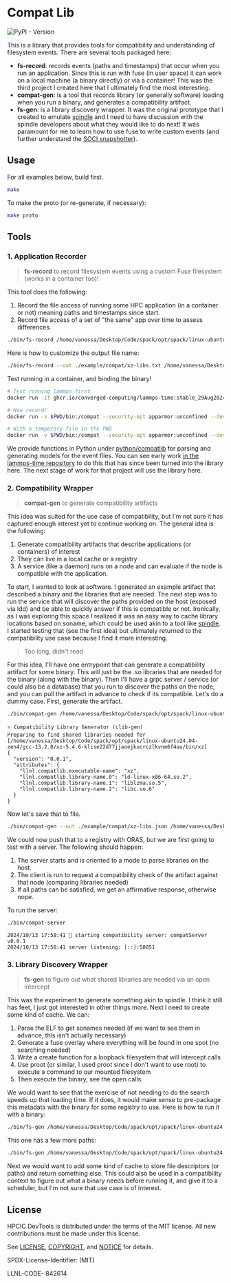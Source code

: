 # Compat Lib

![PyPI - Version](https://img.shields.io/pypi/v/compatlib)

This is a library that provides tools for compatibility and understanding of filesystem events. There
are several tools packaged here:

- **fs-record**: records events (paths and timestamps) that occur when you run an application. Since this is run with fuse (in user space) it can work on a local machine (a binary directly) or via a container! This was the third project I created here that I ultimately find the most interesting.
- **compat-gen**: is a tool that records library (or generally software) loading when you run a binary, and generates a compatibility artifact.
- **fs-gen**: is a library discovery wrapper. It was the original prototype that I created to emulate [spindle](https://github.com/hpc/Spindle) and I need to have discussion with the spindle developers about what they would like to do next! It was paramount for me to learn how to use fuse to write custom events (and further understand the [SOCI snapshotter](https://youtu.be/ZXM1gP4goP8?si=MokyPbLl95nN8Un9)).


## Usage

For all examples below, build first.

```bash
make
```

To make the proto (or re-generate, if necessary):

```bash
make proto
```

## Tools

### 1. Application Recorder

> **fs-record** to record filesystem events using a custom Fuse filesystem (works in a container too)!

This tool does the following:

1. Record the file access of running some HPC application (in a container or not) meaning paths and timestamps since start.
2. Record file access of a set of "the same" app over time to assess differences.

```bash
./bin/fs-record /home/vanessa/Desktop/Code/spack/opt/spack/linux-ubuntu24.04-zen4/gcc-13.2.0/xz-5.4.6-klise22d77jjaoejkucrczlkvnm6f4au/bin/xz --help
```

Here is how to customize the output file name:

```bash
./bin/fs-record --out ./example/compat/xz-libs.txt /home/vanessa/Desktop/Code/spack/opt/spack/linux-ubuntu24.04-zen4/gcc-13.2.0/xz-5.4.6-klise22d77jjaoejkucrczlkvnm6f4au/bin/xz
```

Test running in a container, and binding the binary!

```bash
# Test running lammps first
docker run -it ghcr.io/converged-computing/lammps-time:stable_29Aug2024_update1 lmp -v x 2 -v y 2 -v z 2 -in ./in.reaxff.hns -nocite

# Now record!
docker run -v $PWD/bin:/compat --security-opt apparmor:unconfined --device /dev/fuse --cap-add SYS_ADMIN -it ghcr.io/converged-computing/lammps-time:stable_29Aug2024_update1-fuse /compat/fs-record --out /compat/lammps-run-1.out lmp -v x 2 -v y 2 -v z 2 -in ./in.reaxff.hns -nocite

# With a temporary file in the PWD
docker run -v $PWD/bin:/compat --security-opt apparmor:unconfined --device /dev/fuse --cap-add SYS_ADMIN -it ghcr.io/converged-computing/lammps-time:stable_29Aug2024_update1-fuse /compat/fs-record --out-dir /compat lmp -v x 2 -v y 2 -v z 2 -in ./in.reaxff.hns -nocite
```

We provide functions in Python under [python/compatlib](python/compatlib) for parsing and generating models for the event files. You can see early work [in the lammps-time repository](https://github.com/converged-computing/lammps-time/tree/main/fuse/analysis) to do this that has since been turned into the library here. The next stage of work for that project will use the library here.


### 2. Compatibility Wrapper

> **compat-gen** to generate compatibility artifacts

This idea was suited for the use case of compatibility, but I'm not sure it has captured enough interest yet to continue working on. The general idea is the following:

1. Generate compatibility artifacts that describe applications (or containers) of interest
2. They can live in a local cache or a registry
3. A service (like a daemon) runs on a node and can evaluate if the node is compatible with the application.

To start, I wanted to look at software. I generated an example artifact that described a binary and the libraries that are needed.
The next step was to run the service that will discover the paths provided on the host (exposed via ldd) and be able to quickly answer if this is compatible or not. Ironically, as I was exploring this space I realized it was an easy way to cache library locations based on soname, which could be used akin to a tool like [spindle](https://github.com/LLNL/spindle). I started testing that (see the first idea) but ultimately returned to the compatibility use case because I find it more interesting.

> Too long, didn't read

For this idea, I'll have one entrypoint that can generate a compatibility artifact for some binary. This will just be the .so libraries that are needed for the binary (along with the binary).
Then I'll have a grpc server / service (or could also be a database) that you run to discover the paths on the node, and you can pull the artifact in advance to check if its compatible. Let's do a dummy
case. First, generate the artifact.

```bash
./bin/compat-gen /home/vanessa/Desktop/Code/spack/opt/spack/linux-ubuntu24.04-zen4/gcc-13.2.0/xz-5.4.6-klise22d77jjaoejkucrczlkvnm6f4au/bin/xz
```
```console
⭐️ Compatibility Library Generator (clib-gen)
Preparing to find shared libraries needed for [/home/vanessa/Desktop/Code/spack/opt/spack/linux-ubuntu24.04-zen4/gcc-13.2.0/xz-5.4.6-klise22d77jjaoejkucrczlkvnm6f4au/bin/xz]
{
  "version": "0.0.1",
  "attributes": {
    "llnl.compatlib.executable-name": "xz",
    "llnl.compatlib.library-name.0": "ld-linux-x86-64.so.2",
    "llnl.compatlib.library-name.1": "liblzma.so.5",
    "llnl.compatlib.library-name.2": "libc.so.6"
  }
}
```

Now let's save that to file.

```bash
./bin/compat-gen --out ./example/compat/xz-libs.json /home/vanessa/Desktop/Code/spack/opt/spack/linux-ubuntu24.04-zen4/gcc-13.2.0/xz-5.4.6-klise22d77jjaoejkucrczlkvnm6f4au/bin/xz
```

We could now push that to a registry with ORAS, but we are first going to test with a server. The following should happen:

1. The server starts and is oriented to a mode to parse libraries on the host.
2. The client is run to request a compatibility check of the artifact against that node (comparing libraries needed)
3. If all paths can be satisfied, we get an affirmative response, otherwise nope.

To run the server:

```bash
./bin/compat-server
```
```console
2024/10/13 17:58:41 🧩 starting compatibility server: compatServer v0.0.1
2024/10/13 17:58:41 server listening: [::]:50051
```

### 3. Library Discovery Wrapper

> **fs-gen** to figure out what shared libraries are needed via an open intercept

This was the experiment to generate something akin to spindle. I think it still has feet, I just got interested in other things more. Next I need to create some kind of cache. We can:

1. Parse the ELF to get sonames needed (if we want to see them in advance, this isn't actually necessary)
2. Generate a fuse overlay where everything will be found in one spot (no searching needed)
3. Write a create function for a loopback filesystem that will intercept calls
4. Use proot (or similar, I used proot since I don't want to use root) to execute a command to our mounted filesystem
5. Then execute the binary, see the open calls.

We would want to see that the exercise of not needing to do the search speeds up that loading time. If it does, it would make sense to pre-package this metadata with the binary for some registry to use. Here is how to run it with a binary:

```bash
./bin/fs-gen /home/vanessa/Desktop/Code/spack/opt/spack/linux-ubuntu24.04-zen4/gcc-13.2.0/xz-5.4.6-klise22d77jjaoejkucrczlkvnm6f4au/bin/xz --help
```

This one has a few more paths:

```bash
./bin/fs-gen /home/vanessa/Desktop/Code/spack/opt/spack/linux-ubuntu24.04-zen4/gcc-13.2.0/hwloc-2.11.1-zuv2etx7sgd5yn6khpblfw6qjh54lpsp/bin/hwloc-ls
```

Next we would want to add some kind of cache to store file descriptors (or paths) and return something else.
This could also be used in a compatibility context to figure out what a binary needs before running it, and give it to a scheduler, but I'm not sure that use case is of interest.



## License

HPCIC DevTools is distributed under the terms of the MIT license.
All new contributions must be made under this license.

See [LICENSE](https://github.com/converged-computing/cloud-select/blob/main/LICENSE),
[COPYRIGHT](https://github.com/converged-computing/cloud-select/blob/main/COPYRIGHT), and
[NOTICE](https://github.com/converged-computing/cloud-select/blob/main/NOTICE) for details.

SPDX-License-Identifier: (MIT)

LLNL-CODE- 842614
